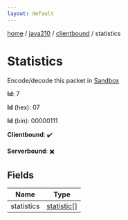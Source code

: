 ```yaml
---
layout: default
---
```


[home](/)  /  [java210](/protocol/java210)  /  [clientbound](/protocol/java210/clientbound)  /  statistics

# Statistics

Encode/decode this packet in [Sandbox](../../../sandbox/java210#Clientbound.Statistics)

**Id**: 7

**Id** (hex): 07

**Id** (bin): 00000111

**Clientbound**: ✔️

**Serverbound**: ✖️

## Fields

Name | Type
---|---
statistics | [statistic](/protocol/java210/types/statistic)[]
